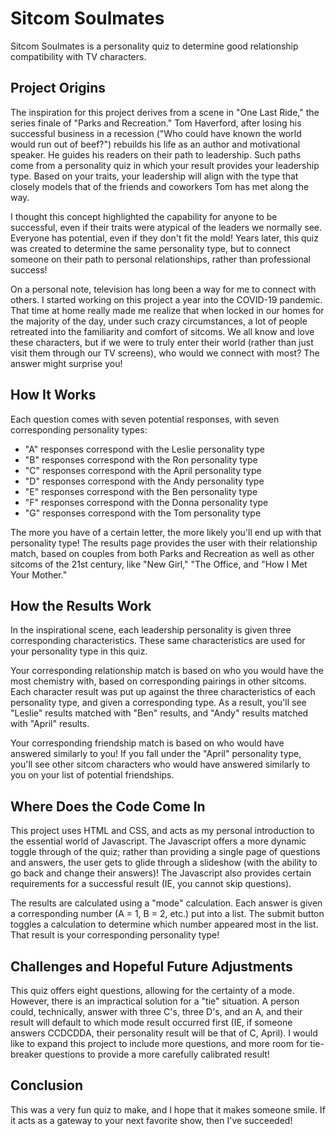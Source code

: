 # Sitcom Soulmates

Sitcom Soulmates is a personality quiz to determine good relationship compatibility with TV characters.

## Project Origins

The inspiration for this project derives from a scene in "One Last Ride," the series finale of "Parks and Recreation." Tom Haverford, after losing his successful business in a recession ("Who could have known the world would run out of beef?") rebuilds his life as an author and motivational speaker. He guides his readers on their path to leadership. Such paths come from a personality quiz in which your result provides your leadership type. Based on your traits, your leadership will align with the type that closely models that of the friends and coworkers Tom has met along the way. 

I thought this concept highlighted the capability for anyone to be successful, even if their traits were atypical of the leaders we normally see. Everyone has potential, even if they don't fit the mold! Years later, this quiz was created to determine the same personality type, but to connect someone on their path to personal relationships, rather than professional success! 

On a personal note, television has long been a way for me to connect with others. I started working on this project a year into the COVID-19 pandemic. That time at home really made me realize that when locked in our homes for the majority of the day, under such crazy circumstances, a lot of people retreated into the familiarity and comfort of sitcoms. We all know and love these characters, but if we were to truly enter their world (rather than just visit them through our TV screens), who would we connect with most? The answer might surprise you! 

## How It Works 

Each question comes with seven potential responses, with seven corresponding personality types: 

* "A" responses correspond with the Leslie personality type
* "B" responses correspond with the Ron personality type
* "C" responses correspond with the April personality type
* "D" responses correspond with the Andy personality type
* "E" responses correspond with the Ben personality type
* "F" responses correspond with the Donna personality type
* "G" responses correspond with the Tom personality type

The more you have of a certain letter, the more likely you'll end up with that personality type! The results page provides the user with their relationship match, based on couples from both Parks and Recreation as well as other sitcoms of the 21st century, like "New Girl," "The Office, and "How I Met Your Mother." 


## How the Results Work 

In the inspirational scene, each leadership personality is given three corresponding characteristics. These same characteristics are used for your personality type in this quiz. 

Your corresponding relationship match is based on who you would have the most chemistry with, based on corresponding pairings in other sitcoms. Each character result was put up against the three characteristics of each personality type, and given a corresponding type. As a result, you'll see "Leslie" results matched with "Ben" results, and "Andy" results matched with "April" results. 

Your corresponding friendship match is based on who would have answered similarly to you! If you fall under the "April" personality type, you'll see other sitcom characters who would have answered similarly to you on your list of potential friendships. 


## Where Does the Code Come In 

This project uses HTML and CSS, and acts as my personal introduction to the essential world of Javascript. The Javascript offers a more dynamic toggle through of the quiz; rather than providing a single page of questions and answers, the user gets to glide through a slideshow (with the ability to go back and change their answers)! The Javascript also provides certain requirements for a successful result (IE, you cannot skip questions).

The results are calculated using a "mode" calculation. Each answer is given a corresponding number (A = 1, B = 2, etc.) put into a list. The submit button toggles a calculation to determine which number appeared most in the list. That result is your corresponding personality type! 


## Challenges and Hopeful Future Adjustments 

This quiz offers eight questions, allowing for the certainty of a mode. However, there is an impractical solution for a "tie" situation. A person could, technically, answer with three C's, three D's, and an A, and their result will default to which mode result occurred first (IE, if someone answers CCDCDDA, their personality result will be that of C, April). I would like to expand this project to include more questions, and more room for tie-breaker questions to provide a more carefully calibrated result! 


## Conclusion 

This was a very fun quiz to make, and I hope that it makes someone smile. If it acts as a gateway to your next favorite show, then I've succeeded! 
